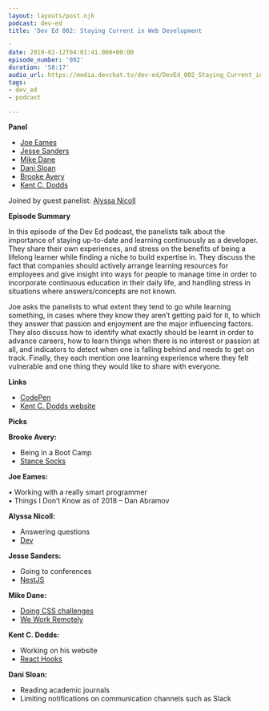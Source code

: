 ```yaml
---
layout: layouts/post.njk
podcast: dev-ed
title: 'Dev Ed 002: Staying Current in Web Development

'
date: 2019-02-12T04:01:41.000+00:00
episode_number: '002'
duration: '58:17'
audio_url: https://media.devchat.tv/dev-ed/DevEd_002_Staying_Current_in_Web_Development.mp3
tags:
- dev_ed
- podcast

---
```

**Panel**

- [Joe Eames](https://thinkster.io/)
- [Jesse Sanders](https://www.briebug.com/)
- [Mike Dane](https://www.mikedane.com/)
- [Dani Sloan](https://www.uen.org/)
- [Brooke Avery](https://thinkster.io/) 
- [Kent C. Dodds](https://kentcdodds.com/)

Joined by guest panelist: [Alyssa Nicoll](https://twitter.com/alyssanicoll?lang=en)

**Episode Summary**

In this episode of the Dev Ed podcast, the panelists talk about the importance of staying up-to-date and learning continuously as a developer. They share their own experiences, and stress on the benefits of being a lifelong learner while finding a niche to build expertise in. They discuss the fact that companies should actively arrange learning resources for employees and give insight into ways for people to manage time in order to incorporate continuous education in their daily life, and handling stress in situations where answers/concepts are not known.

Joe asks the panelists to what extent they tend to go while learning something, in cases where they know they aren’t getting paid for it, to which they answer that passion and enjoyment are the major influencing factors. They also discuss how to identify what exactly should be learnt in order to advance careers, how to learn things when there is no interest or passion at all, and indicators to detect when one is falling behind and needs to get on track. Finally, they each mention one learning experience where they felt vulnerable and one thing they would like to share with everyone.

**Links**

- [CodePen](https://codepen.io/)
- [Kent C. Dodds website](https://kentcdodds.com/)

**Picks**

**Brooke Avery:**

- Being in a Boot Camp 
- [Stance Socks](https://www.stance.com/)

**Joe Eames:**

• Working with a really smart programmer  
• Things I Don’t Know as of 2018 – Dan Abramov

**Alyssa Nicoll:**

- Answering questions
- [Dev](https://dev.to/)

**Jesse Sanders:**

- Going to conferences
- [NestJS](https://nestjs.com/)

**Mike Dane:**

- [Doing CSS challenges](https://100dayscss.com/)
- [We Work Remotely](https://weworkremotely.com/)

**Kent C. Dodds:**

- Working on his website
- [React Hooks](https://reactjs.org/docs/hooks-intro.html)

**Dani Sloan:**

- Reading academic journals
- Limiting notifications on communication channels such as Slack